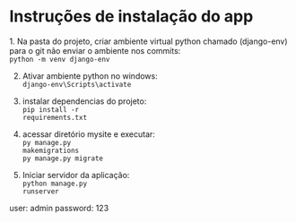 <h1>Instruções de instalação do app</h1>
1. Na pasta do projeto, criar ambiente virtual python chamado (django-env) para o git não enviar o ambiente nos commits:<br>
<code>python -m venv django-env</code><br>

2. Ativar ambiente python no windows:<br>
<code>django-env\Scripts\activate</code><br>

3. instalar dependencias do projeto:<br>
<code>pip install -r requirements.txt</code><br>

4. acessar diretório mysite e executar:<br>
<code>py manage.py makemigrations</code><br>
<code>py manage.py migrate</code><br>

5. Iniciar servidor da aplicação:<br>
<code>python manage.py runserver</code>

user: admin
password: 123 
